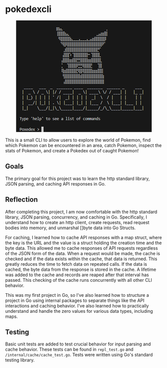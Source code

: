 # pokedexcli

<p align="center">
  <img src="image/github-image.png" alt="picture of terminal with pokedexcli welcome text">
</p>
This is a small CLI to allow users to explore the world of Pokemon, find which Pokemon can be encountered in an area, catch Pokemon, inspect the stats of Pokemon, and create a Pokedex out of caught Pokemon!

## Goals

The primary goal for this project was to learn the http standard library, JSON parsing, and caching API responses in Go.

## Reflection

After completing this project, I am now comfortable with the http standard library, JSON parsing, concurrency, and caching in Go. Specifically, I understand how to create an http client, create requests, read request bodies into memory, and unmarshal []byte data into Go Structs.

For caching, I learned how to cache API responses with a map struct, where the key is the URL and the value is a struct holding the creation time and the byte data. This allowed me to cache responses of API requests regardless of the JSON form of the data. When a request would be made, the cache is checked and if the data exists within the cache, that data is returned. This greatly reduces the time to fetch data on repeated calls. If the data is cached, the byte data from the response is stored in the cache. A lifetime was added to the cache and records are reaped after that interval has passed. This checking of the cache runs concurrently with all other CLI behavior.

This was my first project in Go, so I've also learned how to structure a project in Go using internal packages to separate things like the API interactions and caching behavior. I've also learned how to practically understand and handle the zero values for various data types, including maps.

## Testing

Basic unit tests are added to test crucial behavior for input parsing and cache behavior. These tests can be found in `repl_test.go` and `/internal/cache/cache_test.go`. Tests were written using Go's standard testing library.
